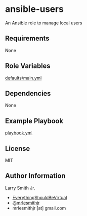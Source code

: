 # ansible-users

An [Ansible](https://www.ansible.com) role to manage local users

## Requirements

None

## Role Variables

[defaults/main.yml](defaults/main.yml)

## Dependencies

None

## Example Playbook

[playbook.yml](playbook.yml)

## License

MIT

## Author Information

Larry Smith Jr.

-   [EverythingShouldBeVirtual](http://everythingshouldbevirtual.com)
-   [@mrlesmithjr](https://www.twitter.com/mrlesmithjr)
-   mrlesmithjr [at] gmail.com
